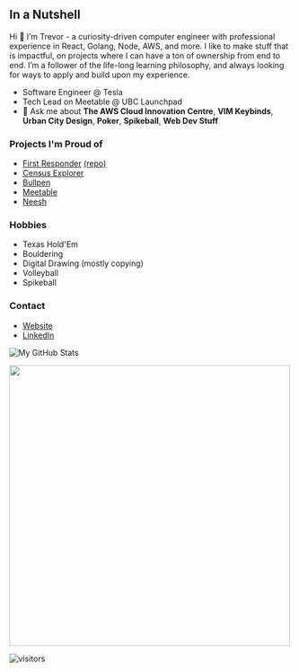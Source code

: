 ## In a Nutshell

Hi 👋 I’m Trevor - a curiosity-driven computer engineer with professional experience in React, Golang, Node, AWS, and more. I like to make stuff that is impactful, on projects where I can have a ton of ownership from end to end. I’m a follower of the life-long learning philosophy, and always looking for ways to apply and build upon my experience.
- Software Engineer @ Tesla
- Tech Lead on Meetable @ UBC Launchpad
- 💬 Ask me about **The AWS Cloud Innovation Centre**, **VIM Keybinds**, **Urban City Design**, **Poker**, **Spikeball**, **Web Dev Stuff**

### Projects I'm Proud of

- [First Responder](https://cic.ubc.ca/project/virtual-communication-for-remote-first-responders/) [(repo)](https://github.com/UBC-CIC/first-responder-mobile-app)
- [Census Explorer](https://github.com/UBC-CIC/census-explorer)
- [Bullpen](https://bullpen.trevorflanigan.com/)
- [Meetable](https://github.com/UBC-Meetable/code)
- [Neesh](https://neeshapp.webflow.io)

### Hobbies
- Texas Hold'Em
- Bouldering
- Digital Drawing (mostly copying)
- Volleyball
- Spikeball

### Contact
- [Website](https://trevorflanigan.com)
- [LinkedIn](https://www.linkedin.com/in/trevorflanigan/)

![My GitHub Stats](https://github-readme-stats.vercel.app/api?username=TrevorFlanigan&show_icons=true)
<br />

<img width="500px" src="https://github-readme-stats.anuraghazra1.vercel.app/api/top-langs/?username=TrevorFlanigan&count_private=true&layout=compact&hide=makefile,shell&hide_title=true&hide_border=true" />

<br/>

![visitors](https://visitor-badge.laobi.icu/badge?page_id=TrevorFlanigan.TrevorFlanigan)
